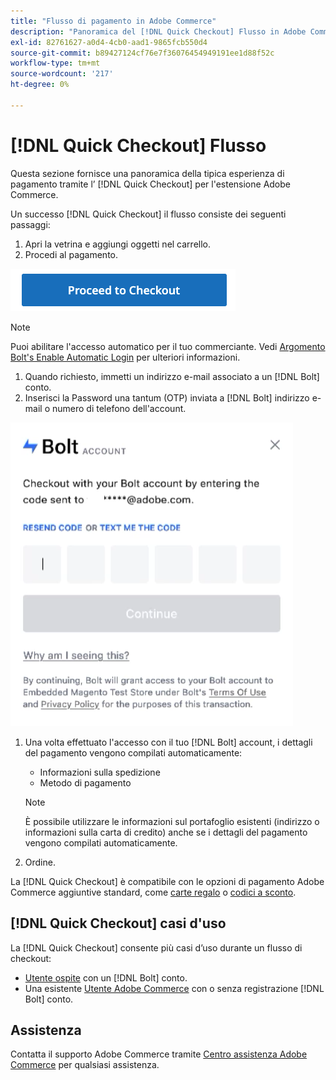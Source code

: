 ```yaml
---
title: "Flusso di pagamento in Adobe Commerce"
description: "Panoramica del [!DNL Quick Checkout] Flusso in Adobe Commerce."
exl-id: 82761627-a0d4-4cb0-aad1-9865fcb550d4
source-git-commit: b89427124cf76e7f36076454949191ee1d88f52c
workflow-type: tm+mt
source-wordcount: '217'
ht-degree: 0%

---
```


# [!DNL Quick Checkout] Flusso

Questa sezione fornisce una panoramica della tipica esperienza di pagamento tramite l’ [!DNL Quick Checkout] per l&#39;estensione Adobe Commerce.

Un successo [!DNL Quick Checkout] il flusso consiste dei seguenti passaggi:

1. Apri la vetrina e aggiungi oggetti nel carrello.
1. Procedi al pagamento.

![Pagamento](assets/proceed-checkout.png)

>[!NOTE]
>
> Puoi abilitare l&#39;accesso automatico per il tuo commerciante. Vedi [Argomento Bolt&#39;s Enable Automatic Login](https://help.bolt.com/products/embedded/direct-api/auto-login/) per ulteriori informazioni.

1. Quando richiesto, immetti un indirizzo e-mail associato a un [!DNL Bolt] conto.
1. Inserisci la Password una tantum (OTP) inviata a [!DNL Bolt] indirizzo e-mail o numero di telefono dell&#39;account.

![Popup OTP](assets/pop-up.png)

1. Una volta effettuato l&#39;accesso con il tuo [!DNL Bolt] account, i dettagli del pagamento vengono compilati automaticamente:

   - Informazioni sulla spedizione
   - Metodo di pagamento

   >[!NOTE]
   >
   > È possibile utilizzare le informazioni sul portafoglio esistenti (indirizzo o informazioni sulla carta di credito) anche se i dettagli del pagamento vengono compilati automaticamente.

1. Ordine.

La [!DNL Quick Checkout] è compatibile con le opzioni di pagamento Adobe Commerce aggiuntive standard, come [carte regalo](https://docs.magento.com/user-guide/catalog/product-gift-card.html) o [codici a sconto](https://docs.magento.com/user-guide/marketing/price-rules-cart-coupon.html).

## [!DNL Quick Checkout] casi d&#39;uso

La [!DNL Quick Checkout] consente più casi d’uso durante un flusso di checkout:

- [Utente ospite](../quick-checkout/checkout-bolt.md) con un [!DNL Bolt] conto.
- Una esistente [Utente Adobe Commerce](../quick-checkout/checkout-adobe-commerce.md) con o senza registrazione [!DNL Bolt] conto.

## Assistenza

Contatta il supporto Adobe Commerce tramite [Centro assistenza Adobe Commerce](https://experienceleague.adobe.com/docs/commerce-knowledge-base/kb/overview.html) per qualsiasi assistenza.
